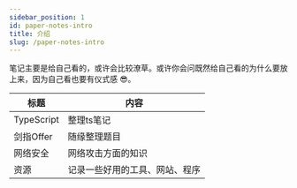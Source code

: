 ```yaml
---
sidebar_position: 1
id: paper-notes-intro
title: 介绍
slug: /paper-notes-intro
---
```


笔记主要是给自己看的，或许会比较潦草。或许你会问既然给自己看的为什么要放上来，因为自己看也要有仪式感 😎。

| 标题 | 内容 |
|-|-|
| TypeScript | 整理ts笔记 |
| 剑指Offer | 随缘整理题目 |
| 网络安全 | 网络攻击方面的知识 |
| 资源 | 记录一些好用的工具、网站、程序 |
